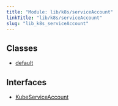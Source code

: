 ```yaml
---
title: "Module: lib/k8s/serviceAccount"
linkTitle: "lib/k8s/serviceAccount"
slug: "lib_k8s_serviceAccount"
---
```


## Classes

- [default](../classes/lib_k8s_serviceAccount.default.md)

## Interfaces

- [KubeServiceAccount](../interfaces/lib_k8s_serviceAccount.KubeServiceAccount.md)
